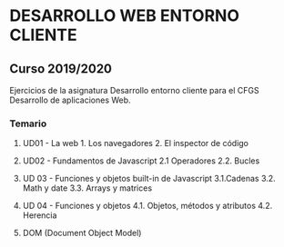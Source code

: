 # DESARROLLO WEB ENTORNO CLIENTE
## Curso 2019/2020

Ejercicios de la asignatura Desarrollo entorno cliente para el CFGS Desarrollo de aplicaciones Web.

### Temario

  1. UD01 - La web
    1. Los navegadores
    2. El inspector de código

  2. UD02 - Fundamentos de Javascript
  2.1 Operadores
  2.2. Bucles

3. UD 03 - Funciones y objetos built-in de Javascript
  3.1.Cadenas
  3.2. Math y date
  3.3. Arrays y matrices

4. UD 04 - Funciones y objetos
   4.1. Objetos, métodos y atributos
   4.2. Herencia

5. DOM (Document Object Model)
  